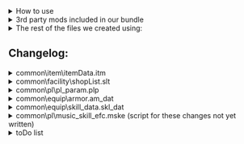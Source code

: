 <details>
<summary>How to use</summary>
  
- Download this repo and add the files to "[...]\Steam\steamapps\common\Monster Hunter World"
- That's it, you can start the game and all mods will be loaded  
</details>

<details>
<summary>3rd party mods included in our bundle</summary>
  
- Stracker's Loader - https://www.nexusmods.com/monsterhunterworld/mods/1982
- Performance Booster and Plugin Extender - https://www.nexusmods.com/monsterhunterworld/mods/3473
- Tic Rate Fix - https://www.nexusmods.com/monsterhunterworld/mods/3474
- Camera Zoom - https://www.nexusmods.com/monsterhunterworld/mods/790
- No Rain - https://www.nexusmods.com/monsterhunterworld/mods/75
- Skippable Cutscenes - https://www.nexusmods.com/monsterhunterworld/mods/5540
- Guiding Lands Gathering Indicator - https://www.nexusmods.com/monsterhunterworld/mods/1986
- Easier to spot Guiding Lands Gathering Spots - https://www.nexusmods.com/monsterhunterworld/mods/1972
- All Monster Drops Increased - https://www.nexusmods.com/monsterhunterworld/mods/6556
- Tenderizing Rebalance and Removal - https://www.nexusmods.com/monsterhunterworld/mods/5601
- Permanent Shiny Drops - https://www.nexusmods.com/monsterhunterworld/mods/3456
- Sharpening finish sound replacement__Nice Meme - https://www.nexusmods.com/monsterhunterworld/mods/345
</details>

<details>
<summary>The rest of the files we created using:</summary>

- The rest of the files we created using
- https://github.com/Synthlight/MHW-Editor
- https://github.com/Synthlight/MHW-Editor/wiki
- https://www.nexusmods.com/monsterhunterworld/mods/411
- oo2core_8_win64.dll (got a backup on Google-Drive)
</details>

<h2>Changelog:</h2>

  <details>
  <summary>common\item\itemData.itm</summary>
    
  - changed item carry limits, especially for healing items as part of the defense rework
  - the following items are now infinite use: 
      - Blast and poison coatings, ammos (aside from para, sleep, cluster and slicing)
      - Cool Drink, Hot Drink, Whetfish Fin, Whetfish Fin+ and Well-done Steak
  - Banned the following items (defense rework): <br>
   Armortalon, Armorcharm, (Mega) Armorskin, (Mega) Demondrug, Ancient Potion


  </details>

  <details>
  <summary>common\facility\shopList.slt</summary>
  
  - add all relevent usable items to the shop and some other items as well
  </details>

  <details>
  <summary>common\pl\pl_param.plp</summary>

  - Gunner Defense Rate 0.7 => 0.55  
  </details>

  <details>
  <summary>common\equip\armor.am_dat</summary>
    
  - SELECT a.P1_Set_Group, a.p2_Variant, a.P3_Type, a.P4_Equip_slot,"Defense",a.Defense*3 WHERE a.Defense> 0
  </details>

  <details>
  <summary>common\equip\skill_data.skl_dat</summary>
  
  - Weakness Exploit DLC nerf reverted, +15/30/50% affinity on weakspots, no softening requirement
  - Focus:
    - charge rate changed from 95/90/85% to 92/85/80%
    - gauge fill rate changed from 5/10/20% to 10/20/35%
  - Partbreaker changed from 10/20/30% to 20/35/50%
  - Slugger changed from 20/30/40/50/60% to 20/40/50/75/100%
  - Stamina Thief from 20/30/40/50/60% to 40/60/80/110/150%
  - Latent Power affinity changed from 10/20/30/40/50/60/70% to 20/30/40/50/60/75/100%
  - Agitator affinity changed from 5/5/7/7/10/15/20% to 5/6/7/8/10/15/20%
  - Peak Performance attack buff changed from 5/10/20 to 10/18/25
  - Heroics:
   - attack changed from 0/5/5/10/15/25/40% to 3/6/9/12/15/25/40%
   - defense changed from 50/50/100/100/100/150/150 to 50/60/70/80/100/125/150
  - Marathon Runner stamina usage rate changed from 85/70/50% to 75/60/50%
  - Stamina Surge stamina recovery increase changed from 10/20/30% to 10/25/40%
  - Quick Sheath changed from 110/120/140 to 120/140/155
  - Item Prolonger changed from 10/25/50% to 33/66/100%
  - Free Meal changed from 25/50/75% to 20/35/50%
  - Maximum Might:
    - affinity changed from 10/20/30/40/40% to 10/20/30/40/50% 
    - max stamina time requirement removed (from 5/5/5/5/0s)
    - persisting buff duration changed from 2/3/3/4/0s to 0/0/0/1/2s



  </details>
  
  <details>
  <summary>common\pl\music_skill_efc.mske (script for these changes not yet written)</summary>

  - encore no longer extends the duration or boosts the effect of buffs
  - duration of all songs changed to 3min/6min/12min (no maestro/maestro 1/maestro 2)
  - made the following changes to the effects of buffs:
    - Tool Use Drain Reduced (S) from 0.75/0.75 ==> 0.8
    - Tool Use Drain Reduced (L) from 0.75/0.75 ==> 0.7
    - Elemental Attack Boost from 1.08/1.1 ==> 1.12
    - Abnormal Status Atk. Increased from 1.1/1.15 ==> 1.3
    - Defense or Attack Up (S) from 1.1/1.15 ==> 1.12
    - Defense or Attack Up (L) from 1.15/1.2 ==> 1.2
    - Recovery Speed (L) from 3/3 ==> 3
    - Blight Res Up from 5/10 ==> 10
    - Affinity Up and Health Rec. (S) from 15/20 ==> 20
    - Max Stamina Up + Recovery from 50/50 ==> 50
    - Elemental Res Boost (L) from 7/10 ==> 10
    - Health Boost (L) from 50/50 ==> 50
  - replaced the following (S) songs with their (L) versions
    - Earplugs (S) ==> Earplugs (L)
    - Health Boost (S) from 30/30 ==> Health Boost (L)
    - Recovery Speed (S) from 2/2 ==> Recovery Speed (L)
    - Wind Pressure Negated ==> All Wind Pressure Negated
    - Elemental Res Boost (S) from 5/7 ==> Elemental Res Boost (L)
    </details>

  </details>
  <details>
  <summary>toDo list</summary>

  - add certain decos as quest rewards
  - change drop tables
  - hh (dmg and songs) scripts
  - armor script + armor res changes
  - Lance poke and up-poke should deal same dmg
  - buff bow dragon piercer
  - change gun ammo (pierce, spread, normal, sticky, slicing)
  </details>